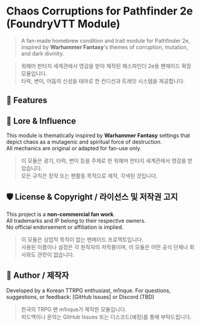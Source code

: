 # Chaos Corruptions for Pathfinder 2e (FoundryVTT Module)

> A fan-made homebrew condition and trait module for Pathfinder 2e,  
> inspired by **Warhammer Fantasy**'s themes of corruption, mutation, and dark divinity.

> 워해머 판타지 세계관에서 영감을 받아 제작된 패스파인더 2e용 팬메이드 확장 모듈입니다.  
> 타락, 변이, 어둠의 신성을 테마로 한 컨디션과 트레잇 시스템을 제공합니다.

## 📌 Features


## 📘 Lore & Influence

This module is thematically inspired by **Warhammer Fantasy** settings that depict chaos as a mutagenic and spiritual force of destruction.  
All mechanics are original or adapted for fan-use only.

> 이 모듈은 광기, 타락, 변이 등을 주제로 한 워해머 판타지 세계관에서 영감을 받았습니다.  
> 모든 규칙은 창작 또는 팬활동 목적으로 제작, 각색된 것입니다.

## 🛡️ License & Copyright / 라이선스 및 저작권 고지

This project is a **non-commercial fan work**.  
All trademarks and IP belong to their respective owners.  
No official endorsement or affiliation is implied.

> 이 모듈은 상업적 목적이 없는 팬메이드 프로젝트입니다.  
> 사용된 이름이나 설정은 각 원작자의 저작물이며,
> 이 모듈은 어떤 공식 단체나 회사와도 관련이 없습니다.


## 🙋 Author / 제작자

Developed by a Korean TTRPG enthusiast, m1nque.
For questions, suggestions, or feedback: [GitHub Issues] or Discord (TBD)

> 한국의 TRPG 팬 m1nque가 제작한 모듈입니다.  
> 피드백이나 문의는 GitHub Issues 또는 디스코드(예정)를 통해 부탁드립니다.
